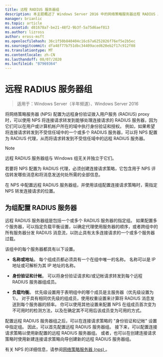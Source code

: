 ```yaml
---
title: 远程 RADIUS 服务器组
description: 本主题概述了 Windows Server 2016 中的网络策略服务器远程 RADIUS 服务器组。
manager: brianlic
ms.topic: article
ms.assetid: d81678a7-be21-48f2-9b3f-5a75d6aef013
ms.author: lizross
author: eross-msft
ms.openlocfilehash: 36c1f50b840404c16c67a6252826f76ef5e2b5ec
ms.sourcegitcommit: dfa48f77b751dbc34409aced628eb2f17c912f08
ms.translationtype: MT
ms.contentlocale: zh-CN
ms.lasthandoff: 08/07/2020
ms.locfileid: "87969364"
---
```

# <a name="remote-radius-server-groups"></a>远程 RADIUS 服务器组

>适用于：Windows Server（半年频道）、Windows Server 2016

将网络策略服务器 (NPS) 配置为远程身份验证拨入用户服务 (RADIUS) proxy 时，可以使用 NPS 将连接请求转发到能够处理连接请求的 RADIUS 服务器，因为它们可以在用户或计算机帐户所在的域中执行身份验证和授权。 例如，如果希望将连接请求转发到不受信任域中的一个或多个 RADIUS 服务器，可以将 NPS 配置为 RADIUS 代理，从而将请求转发到不受信任域中的远程 RADIUS 服务器。

>[!NOTE]
>远程 RADIUS 服务器组与 Windows 组无关并独立于它们。

若要将 NPS 配置为 RADIUS 代理，必须创建连接请求策略，它包含用于 NPS 评估转发哪些消息和将消息发送何处所需的全部信息。

在 NPS 中配置远程 RADIUS 服务器组，并使用该组配置连接请求策略时，需指定 NPS 转发连接请求的位置。

## <a name="configuring-radius-servers-for-a-group"></a>为组配置 RADIUS 服务器

远程 RADIUS 服务器组是包括一个或多个 RADIUS 服务器的指定组。 如果配置多个服务器，可以指定负载平衡设置，以确定代理使用服务器的顺序，或者跨组中的所有服务器分发 RADIUS 消息流，以防止具有太多连接请求的一个或多个服务器过载。

该组中的每个服务器都具有以下设置。

- **名称或地址**。 每个组成员都必须具有一个在组中唯一的名称。 名称可以是 IP 地址或可解析为其 IP 地址的名称。

- **身份验证和计帐**。 可以将身份验证请求和/或记帐请求转发到每个远程 RADIUS 服务器组成员。

- **负载均衡**。 优先级设置用于表明组中的哪个成员是主服务器（优先级设置为 1）。 对于具有相同优先级的组成员，使用权重设置来计算将 RADIUS 消息发送到每个服务器的频率。 你可以使用其他设置来配置 NPS 在组成员首次变为不可用时的检测方法，以及在确定其不可用后该成员变为可用的方式。

配置远程 RADIUS 服务器组之后，可以在连接请求策略的 "身份验证和记帐" 设置中指定组。 因此，可以首先配置远程 RADIUS 服务器组。 接下来，可以配置连接请求策略以使用新配置的远程 RADIUS 服务器组。 或者，也可以在创建连接请求策略时使用新建连接请求策略向导创建新的远程 RADIUS 服务器组。

有关 NPS 的详细信息，请参阅[网络策略服务器 (nps) ](nps-top.md)。
